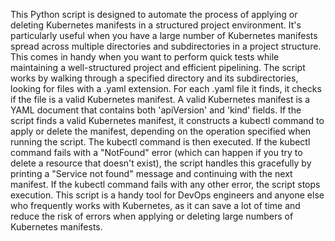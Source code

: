 This Python script is designed to automate the process of applying or deleting Kubernetes manifests in a structured project environment. It's particularly useful when you have a large number of Kubernetes manifests spread across multiple directories and subdirectories in a project structure. 
This comes in handy when you want to perform quick tests while maintaining a well-structured project and efficient pipelining.
The script works by walking through a specified directory and its subdirectories, looking for files with a .yaml extension. For each .yaml file it finds, it checks if the file is a valid Kubernetes manifest. A valid Kubernetes manifest is a YAML document that contains both 'apiVersion' and 'kind' fields.
If the script finds a valid Kubernetes manifest, it constructs a kubectl command to apply or delete the manifest, depending on the operation specified when running the script. The kubectl command is then executed.
If the kubectl command fails with a "NotFound" error (which can happen if you try to delete a resource that doesn't exist), the script handles this gracefully by printing a "Service not found" message and continuing with the next manifest. If the kubectl command fails with any other error, the script stops execution.
This script is a handy tool for DevOps engineers and anyone else who frequently works with Kubernetes, as it can save a lot of time and reduce the risk of errors when applying or deleting large numbers of Kubernetes manifests.
